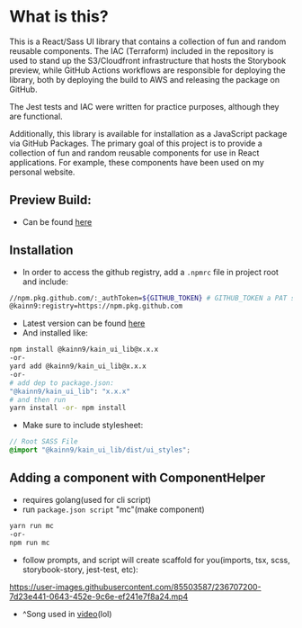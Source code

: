# What is this?
This is a React/Sass UI library that contains a collection of fun and random reusable components. The IAC (Terraform) included in the repository is used to stand up the S3/Cloudfront infrastructure that hosts the Storybook preview, while GitHub Actions workflows are responsible for deploying the library, both by deploying the build to AWS and releasing the package on GitHub.

The Jest tests and IAC were written for practice purposes, although they are functional.

Additionally, this library is available for installation as a JavaScript package via GitHub Packages. The primary goal of this project is to provide a collection of fun and random reusable components for use in React applications. For example, these components have been used on my personal website.


## Preview Build:
- Can be found [here](https://d2qhtb7c0usx4g.cloudfront.net/?path=/story/baseloader--water-dragon)
## Installation
- In order to access the github registry, add a `.npmrc` file in project root and include:
```bash
//npm.pkg.github.com/:_authToken=${GITHUB_TOKEN} # GITHUB_TOKEN a PAT set as env variable(likely in shell config)
@kainn9:registry=https://npm.pkg.github.com
```
- Latest version can be found [here](https://github.com/users/kainn9/packages/npm/package/kain_ui_lib)
- And installed like:
```bash
npm install @kainn9/kain_ui_lib@x.x.x
-or-
yard add @kainn9/kain_ui_lib@x.x.x
-or-
# add dep to package.json:
"@kainn9/kain_ui_lib": "x.x.x"
# and then run
yarn install -or- npm install
```
- Make sure to include stylesheet:
```scss
// Root SASS File
@import "@kainn9/kain_ui_lib/dist/ui_styles";
```

## Adding a component with ComponentHelper
- requires golang(used for cli script)
- run `package.json script` "mc"(make component)
```bash
yarn run mc
-or-
npm run mc
```
- follow prompts, and script will create scaffold for you(imports, tsx, scss, storybook-story, jest-test, etc):

https://user-images.githubusercontent.com/85503587/236707200-7d23e441-0643-452e-9c6e-ef241e7f8a24.mp4

- ^Song used in [video](https://www.youtube.com/watch?v=qs2nau-ior4)(lol)
